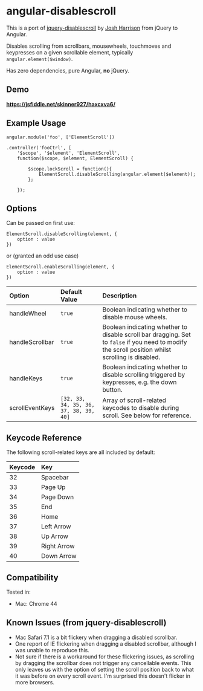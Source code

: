 angular-disablescroll
===

This is a port of [jquery-disablescroll](http://github.com/ultrapasty/jquery-disablescroll) by [Josh Harrison](http://www.joshharrison.net) from jQuery to Angular.

Disables scrolling from scrollbars, mousewheels, touchmoves and keypresses on a given scrollable element, typically `angular.element($window)`.

Has zero dependencies, pure Angular, **no** jQuery.


Demo
---
**https://jsfiddle.net/skinner927/haxcxva6/**


Example Usage
---

    angular.module('foo', ['ElementScroll'])
    
    .controller('fooCtrl', [
        '$scope', '$element', 'ElementScroll', 
        function($scope, $element, ElementScroll) {
            
            $scope.lockScroll = function(){
                ElementScroll.disableScrolling(angular.element($element));
            };
            
        });


Options
---

Can be passed on first use:

    ElementScroll.disableScrolling(element, {
        option : value
    })
    
or (granted an odd use case)

    ElementScroll.enableScrolling(element, {
        option : value
    })

Option            | Default Value                              | Description
:---------------- | :----------------------------------------- | :---------------------------------------------------------
handleWheel       | `true`                                     | Boolean indicating whether to disable mouse wheels.
handleScrollbar   | `true`                                     | Boolean indicating whether to disable scroll bar dragging. Set to `false` if you need to modify the scroll position whilst scrolling is disabled.
handleKeys        | `true`                                     | Boolean indicating whether to disable scrolling triggered by keypresses, e.g. the down button.
scrollEventKeys   | `[32, 33, 34, 35, 36, 37, 38, 39, 40]`     | Array of scroll-related keycodes to disable during scroll. See below for reference.


Keycode Reference
---

The following scroll-related keys are all included by default:

Keycode    | Key
:--------- | :-----------
32         | Spacebar
33         | Page Up
34         | Page Down
35         | End
36         | Home
37         | Left Arrow
38         | Up Arrow
39         | Right Arrow
40         | Down Arrow

Compatibility
---
Tested in:
- Mac: Chrome 44

Known Issues (from jquery-disablescroll)
---
- Mac Safari 7.1 is a bit flickery when dragging a disabled scrollbar.
- One report of IE flickering when dragging a disabled scrollbar, although I
was unable to reproduce this.
- Not sure if there is a workaround for these flickering issues, as scrolling by
dragging the scrollbar does not trigger any cancellable events. This only leaves
us with the option of setting the scroll position back to what it was before on
every scroll event. I'm surprised this doesn't flicker in more browsers.
